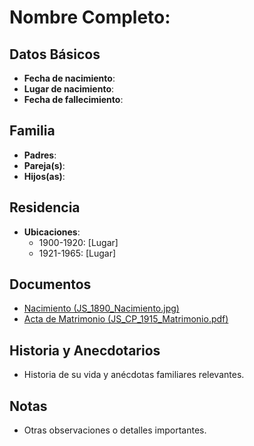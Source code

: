 # Nombre Completo:

## Datos Básicos
- **Fecha de nacimiento**: 
- **Lugar de nacimiento**: 
- **Fecha de fallecimiento**: 

## Familia
- **Padres**: 
- **Pareja(s)**: 
- **Hijos(as)**: 

## Residencia
- **Ubicaciones**: 
  - 1900-1920: [Lugar]
  - 1921-1965: [Lugar]

## Documentos
- [Nacimiento (JS_1890_Nacimiento.jpg)](Fotos_Media/JS_1890_Nacimiento.jpg)
- [Acta de Matrimonio (JS_CP_1915_Matrimonio.pdf)](Registros/JS_CP_1915_Matrimonio.pdf)

## Historia y Anecdotarios
- Historia de su vida y anécdotas familiares relevantes.

## Notas
- Otras observaciones o detalles importantes.